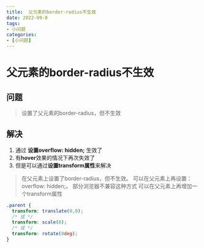 ```yaml
---
title:  父元素的border-radius不生效
date: 2022-09-8
tags:
- 小问题
categories:
- [小问题]
---
```

# 父元素的border-radius不生效
## 问题
>设置了父元素的border-radius，但不生效
>

## 解决
1. 通过 **设置overflow: hidden;** 生效了
2. 有**hover**效果的情况下再次失效了
3. 但是可以通过**设置transform属性**来解决

>
>在父元素上设置了border-radius，但不生效。
>可以在父元素上再设置：overflow: hidden;。
>部分浏览器不兼容这种方式
>可以在父元素上再增加一个transform属性

```css
.parent {
  transform: translate(0,0);
  /* 或 */
  transform: scale(0);
  /* 或 */
  transform: rotate(0deg);
}
```

